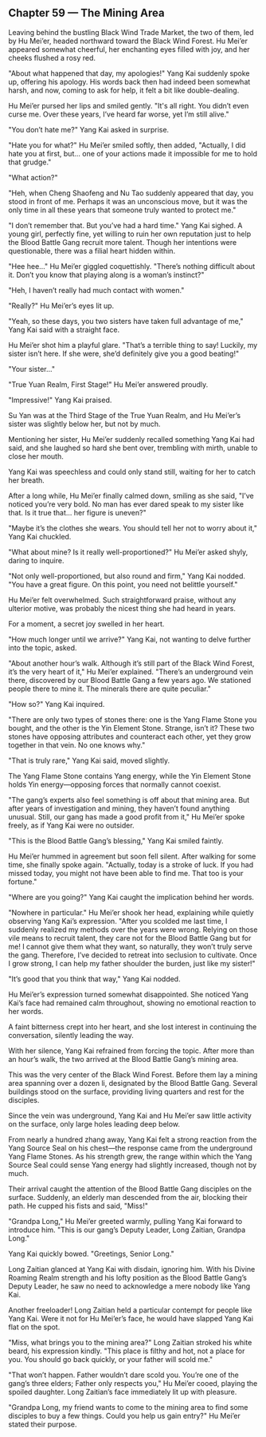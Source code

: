 ## Chapter 59 — The Mining Area

Leaving behind the bustling Black Wind Trade Market, the two of them, led by Hu Mei’er, headed northward toward the Black Wind Forest. Hu Mei’er appeared somewhat cheerful, her enchanting eyes filled with joy, and her cheeks flushed a rosy red.

"About what happened that day, my apologies!" Yang Kai suddenly spoke up, offering his apology. His words back then had indeed been somewhat harsh, and now, coming to ask for help, it felt a bit like double-dealing.

Hu Mei’er pursed her lips and smiled gently. "It's all right. You didn’t even curse me. Over these years, I’ve heard far worse, yet I’m still alive."

"You don’t hate me?" Yang Kai asked in surprise.

"Hate you for what?" Hu Mei’er smiled softly, then added, "Actually, I did hate you at first, but... one of your actions made it impossible for me to hold that grudge."

"What action?"

"Heh, when Cheng Shaofeng and Nu Tao suddenly appeared that day, you stood in front of me. Perhaps it was an unconscious move, but it was the only time in all these years that someone truly wanted to protect me."

"I don’t remember that. But you’ve had a hard time." Yang Kai sighed. A young girl, perfectly fine, yet willing to ruin her own reputation just to help the Blood Battle Gang recruit more talent. Though her intentions were questionable, there was a filial heart hidden within.

"Hee hee..." Hu Mei’er giggled coquettishly. "There’s nothing difficult about it. Don’t you know that playing along is a woman’s instinct?"

"Heh, I haven’t really had much contact with women."

"Really?" Hu Mei’er’s eyes lit up.

"Yeah, so these days, you two sisters have taken full advantage of me," Yang Kai said with a straight face.

Hu Mei’er shot him a playful glare. "That’s a terrible thing to say! Luckily, my sister isn’t here. If she were, she’d definitely give you a good beating!"

"Your sister..."

"True Yuan Realm, First Stage!" Hu Mei’er answered proudly.

"Impressive!" Yang Kai praised.

Su Yan was at the Third Stage of the True Yuan Realm, and Hu Mei’er’s sister was slightly below her, but not by much.

Mentioning her sister, Hu Mei’er suddenly recalled something Yang Kai had said, and she laughed so hard she bent over, trembling with mirth, unable to close her mouth.

Yang Kai was speechless and could only stand still, waiting for her to catch her breath.

After a long while, Hu Mei’er finally calmed down, smiling as she said, "I’ve noticed you’re very bold. No man has ever dared speak to my sister like that. Is it true that... her figure is uneven?"

"Maybe it’s the clothes she wears. You should tell her not to worry about it," Yang Kai chuckled.

"What about mine? Is it really well-proportioned?" Hu Mei’er asked shyly, daring to inquire.

"Not only well-proportioned, but also round and firm," Yang Kai nodded. "You have a great figure. On this point, you need not belittle yourself."

Hu Mei’er felt overwhelmed. Such straightforward praise, without any ulterior motive, was probably the nicest thing she had heard in years.

For a moment, a secret joy swelled in her heart.

"How much longer until we arrive?" Yang Kai, not wanting to delve further into the topic, asked.

"About another hour’s walk. Although it’s still part of the Black Wind Forest, it’s the very heart of it," Hu Mei’er explained. "There’s an underground vein there, discovered by our Blood Battle Gang a few years ago. We stationed people there to mine it. The minerals there are quite peculiar."

"How so?" Yang Kai inquired.

"There are only two types of stones there: one is the Yang Flame Stone you bought, and the other is the Yin Element Stone. Strange, isn’t it? These two stones have opposing attributes and counteract each other, yet they grow together in that vein. No one knows why."

"That is truly rare," Yang Kai said, moved slightly.

The Yang Flame Stone contains Yang energy, while the Yin Element Stone holds Yin energy—opposing forces that normally cannot coexist.

"The gang’s experts also feel something is off about that mining area. But after years of investigation and mining, they haven’t found anything unusual. Still, our gang has made a good profit from it," Hu Mei’er spoke freely, as if Yang Kai were no outsider.

"This is the Blood Battle Gang’s blessing," Yang Kai smiled faintly.

Hu Mei’er hummed in agreement but soon fell silent. After walking for some time, she finally spoke again. "Actually, today is a stroke of luck. If you had missed today, you might not have been able to find me. That too is your fortune."

"Where are you going?" Yang Kai caught the implication behind her words.

"Nowhere in particular." Hu Mei’er shook her head, explaining while quietly observing Yang Kai’s expression. "After you scolded me last time, I suddenly realized my methods over the years were wrong. Relying on those vile means to recruit talent, they care not for the Blood Battle Gang but for me! I cannot give them what they want, so naturally, they won’t truly serve the gang. Therefore, I’ve decided to retreat into seclusion to cultivate. Once I grow strong, I can help my father shoulder the burden, just like my sister!"

"It’s good that you think that way," Yang Kai nodded.

Hu Mei’er’s expression turned somewhat disappointed. She noticed Yang Kai’s face had remained calm throughout, showing no emotional reaction to her words.

A faint bitterness crept into her heart, and she lost interest in continuing the conversation, silently leading the way.

With her silence, Yang Kai refrained from forcing the topic. After more than an hour’s walk, the two arrived at the Blood Battle Gang’s mining area.

This was the very center of the Black Wind Forest. Before them lay a mining area spanning over a dozen li, designated by the Blood Battle Gang. Several buildings stood on the surface, providing living quarters and rest for the disciples.

Since the vein was underground, Yang Kai and Hu Mei’er saw little activity on the surface, only large holes leading deep below.

From nearly a hundred zhang away, Yang Kai felt a strong reaction from the Yang Source Seal on his chest—the response came from the underground Yang Flame Stones. As his strength grew, the range within which the Yang Source Seal could sense Yang energy had slightly increased, though not by much.

Their arrival caught the attention of the Blood Battle Gang disciples on the surface. Suddenly, an elderly man descended from the air, blocking their path. He cupped his fists and said, "Miss!"

"Grandpa Long," Hu Mei’er greeted warmly, pulling Yang Kai forward to introduce him. "This is our gang’s Deputy Leader, Long Zaitian, Grandpa Long."

Yang Kai quickly bowed. "Greetings, Senior Long."

Long Zaitian glanced at Yang Kai with disdain, ignoring him. With his Divine Roaming Realm strength and his lofty position as the Blood Battle Gang’s Deputy Leader, he saw no need to acknowledge a mere nobody like Yang Kai.

Another freeloader! Long Zaitian held a particular contempt for people like Yang Kai. Were it not for Hu Mei’er’s face, he would have slapped Yang Kai flat on the spot.

"Miss, what brings you to the mining area?" Long Zaitian stroked his white beard, his expression kindly. "This place is filthy and hot, not a place for you. You should go back quickly, or your father will scold me."

"That won’t happen. Father wouldn’t dare scold you. You’re one of the gang’s three elders; Father only respects you," Hu Mei’er cooed, playing the spoiled daughter. Long Zaitian’s face immediately lit up with pleasure.

"Grandpa Long, my friend wants to come to the mining area to find some disciples to buy a few things. Could you help us gain entry?" Hu Mei’er stated their purpose.